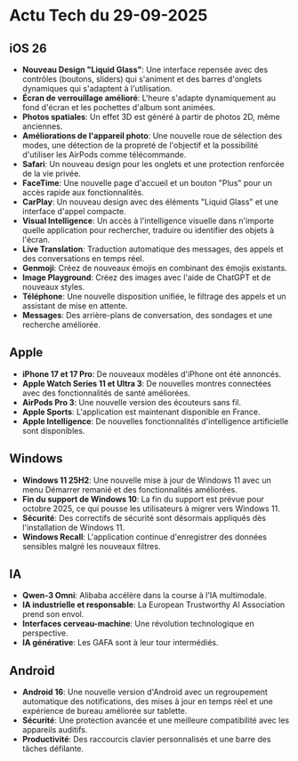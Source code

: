 # Actu Tech du 29-09-2025

## iOS 26

*   **Nouveau Design "Liquid Glass"**: Une interface repensée avec des contrôles (boutons, sliders) qui s'animent et des barres d'onglets dynamiques qui s'adaptent à l'utilisation.
*   **Écran de verrouillage amélioré**: L'heure s'adapte dynamiquement au fond d'écran et les pochettes d'album sont animées.
*   **Photos spatiales**: Un effet 3D est généré à partir de photos 2D, même anciennes.
*   **Améliorations de l'appareil photo**: Une nouvelle roue de sélection des modes, une détection de la propreté de l'objectif et la possibilité d'utiliser les AirPods comme télécommande.
*   **Safari**: Un nouveau design pour les onglets et une protection renforcée de la vie privée.
*   **FaceTime**: Une nouvelle page d'accueil et un bouton "Plus" pour un accès rapide aux fonctionnalités.
*   **CarPlay**: Un nouveau design avec des éléments "Liquid Glass" et une interface d'appel compacte.
*   **Visual Intelligence**: Un accès à l'intelligence visuelle dans n'importe quelle application pour rechercher, traduire ou identifier des objets à l'écran.
*   **Live Translation**: Traduction automatique des messages, des appels et des conversations en temps réel.
*   **Genmoji**: Créez de nouveaux émojis en combinant des émojis existants.
*   **Image Playground**: Créez des images avec l'aide de ChatGPT et de nouveaux styles.
*   **Téléphone**: Une nouvelle disposition unifiée, le filtrage des appels et un assistant de mise en attente.
*   **Messages**: Des arrière-plans de conversation, des sondages et une recherche améliorée.

## Apple

*   **iPhone 17 et 17 Pro**: De nouveaux modèles d'iPhone ont été annoncés.
*   **Apple Watch Series 11 et Ultra 3**: De nouvelles montres connectées avec des fonctionnalités de santé améliorées.
*   **AirPods Pro 3**: Une nouvelle version des écouteurs sans fil.
*   **Apple Sports**: L'application est maintenant disponible en France.
*   **Apple Intelligence**: De nouvelles fonctionnalités d'intelligence artificielle sont disponibles.

## Windows

*   **Windows 11 25H2**: Une nouvelle mise à jour de Windows 11 avec un menu Démarrer remanié et des fonctionnalités améliorées.
*   **Fin du support de Windows 10**: La fin du support est prévue pour octobre 2025, ce qui pousse les utilisateurs à migrer vers Windows 11.
*   **Sécurité**: Des correctifs de sécurité sont désormais appliqués dès l'installation de Windows 11.
*   **Windows Recall**: L'application continue d'enregistrer des données sensibles malgré les nouveaux filtres.

## IA

*   **Qwen-3 Omni**: Alibaba accélère dans la course à l'IA multimodale.
*   **IA industrielle et responsable**: La European Trustworthy AI Association prend son envol.
*   **Interfaces cerveau-machine**: Une révolution technologique en perspective.
*   **IA générative**: Les GAFA sont à leur tour intermédiés.

## Android

*   **Android 16**: Une nouvelle version d'Android avec un regroupement automatique des notifications, des mises à jour en temps réel et une expérience de bureau améliorée sur tablette.
*   **Sécurité**: Une protection avancée et une meilleure compatibilité avec les appareils auditifs.
*   **Productivité**: Des raccourcis clavier personnalisés et une barre des tâches défilante.

